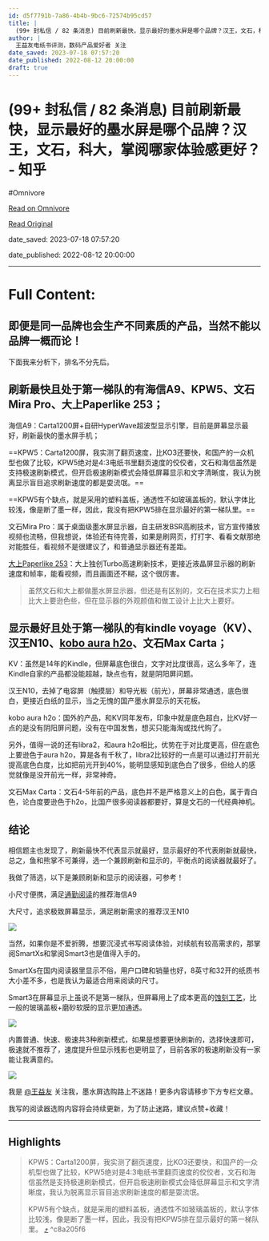 ```yaml
---
id: d5f7791b-7a86-4b4b-9bc6-72574b95cd57
title: |
  (99+ 封私信 / 82 条消息) 目前刷新最快，显示最好的墨水屏是哪个品牌？汉王，文石，科大，掌阅哪家体验感更好？ - 知乎
author: |
  王益友​电纸书评测，数码产品爱好者​ 关注
date_saved: 2023-07-18 07:57:20
date_published: 2022-08-12 20:00:00
draft: true
---
```


# (99+ 封私信 / 82 条消息) 目前刷新最快，显示最好的墨水屏是哪个品牌？汉王，文石，科大，掌阅哪家体验感更好？ - 知乎
#Omnivore

[Read on Omnivore](https://omnivore.app/me/99-82-18968dcaef1)

[Read Original](https://www.zhihu.com/question/547836633/answer/2624711600)

date_saved: 2023-07-18 07:57:20

date_published: 2022-08-12 20:00:00

--- 

# Full Content: 

## 即便是同一品牌也会生产不同素质的产品，当然不能以品牌一概而论！

下面我来分析下，排名不分先后。

## 刷新最快且处于第一梯队的有海信A9、KPW5、文石Mira Pro、大上Paperlike 253；

海信A9：Carta1200屏+自研HyperWave超波型显示引擎，目前是屏幕显示最好，刷新最快的墨水屏手机；

==KPW5：Carta1200屏，我实测了翻页速度，比KO3还要快，和国产的一众机型也做了比较，KPW5绝对是4:3电纸书里翻页速度的佼佼者，文石和海信虽然是支持极速刷新模式，但开启极速刷新模式会降低屏幕显示和文字清晰度，我认为脱离显示盲目追求刷新速度的都是耍流氓。==

==KPW5有个缺点，就是采用的塑料盖板，通透性不如玻璃盖板的，默认字体比较浅，像是断了墨一样，因此，我没有把KPW5排在显示最好的第一梯队里。==

文石Mira Pro：属于桌面级墨水屏显示器，自主研发BSR高刷技术，官方宣传播放视频也流畅，但我想说，体验还有待完善，如果是刷网页，打打字、看看文献那绝对能胜任，看视频不是很建议了，和普通显示器还有差距。

[大上Paperlike 253](https://www.zhihu.com/search?q=%E5%A4%A7%E4%B8%8APaperlike%20253&search%5Fsource=Entity&hybrid%5Fsearch%5Fsource=Entity&hybrid%5Fsearch%5Fextra=%7B%22sourceType%22%3A%22answer%22%2C%22sourceId%22%3A2624711600%7D)：大上独创Turbo高速刷新技术，更接近液晶屏显示器的刷新速度和帧率，能看视频，而且画面还不糊，这个很厉害。

> 虽然文石和大上都做墨水屏显示器，但还是有区别的，文石在技术实力上相比大上要逊色些，但在显示器的外观颜值和做工设计上比大上要好。

## 显示最好且处于第一梯队的有kindle voyage（KV）、汉王N10、[kobo aura h2o](https://www.zhihu.com/search?q=kobo%20aura%20h2o&search%5Fsource=Entity&hybrid%5Fsearch%5Fsource=Entity&hybrid%5Fsearch%5Fextra=%7B%22sourceType%22%3A%22answer%22%2C%22sourceId%22%3A2624711600%7D)、文石Max Carta；

KV：虽然是14年的Kindle，但屏幕底色很白，文字对比度很高，这么多年了，连Kindle自家的产品都没能超越，缺点也有，就是阴阳屏问题。

汉王N10，去掉了电容屏（触摸层）和导光板（前光），屏幕非常通透，底色很白，更接近白纸的显示，当之无愧的国产墨水屏显示的天花板。

kobo aura h2o：国外的产品，和KV同年发布，印象中就是底色超白，比KV好一点的是没有阴阳屏问题，没有在中国发售，想买只能海淘或找代购了。

另外，值得一说的还有libra2，和aura h2o相比，优势在于对比度更高，但在底色上要逊色于aura h2o，算是各有千秋了，libra2比较好的一点是可以通过打开前光提高底色白度，比如把前光开到40%，能明显感知到底色白了很多，但给人的感觉就像是没开前光一样，非常神奇。

文石Max Carta：文石4-5年前的产品，底色并不是严格意义上的白色，属于青白色，论白度要逊色于h2o，比国产很多阅读器都要好，算是文石的一代经典神机。

## 结论

相信题主也发现了，刷新最快不代表显示就最好，显示最好的不代表刷新就最快，总之，鱼和熊掌不可兼得，选一个兼顾刷新和显示的，平衡点的阅读器就最好了。

我做了筛选，以下是兼顾刷新和显示的阅读器，可参考！

小尺寸便携，满足[通勤阅读](https://www.zhihu.com/search?q=%E9%80%9A%E5%8B%A4%E9%98%85%E8%AF%BB&search%5Fsource=Entity&hybrid%5Fsearch%5Fsource=Entity&hybrid%5Fsearch%5Fextra=%7B%22sourceType%22%3A%22answer%22%2C%22sourceId%22%3A2624711600%7D)的推荐海信A9

大尺寸，追求极致屏幕显示，满足刷新需求的推荐汉王N10

[![](https://proxy-prod.omnivore-image-cache.app/0x0,sn_saFyxzCtZWz8QqDm_uVKVMvKcWWQWmPPodR-rT7lg/https://picx.zhimg.com/v2-0cc54ee770a9fdfed49bda38d30eba10_720w.jpg?source=b555e01d)](https://uland.taobao.com/ccoupon/edetail?e=Y5GVtC%2Fp4ualhHvvyUNXZQst4RUgB%2BQM1dI5raycii4uynEbLfMGNlJ7hSAxyB4b2ZgGXSf59nmpcNcTcC1f7wMmhjRP1pZ6A1A4SWtqjYD3JgDLgC1LyyiQJBh5%2BZ2fy5FOJP2gSFVP%2FWZO3A8fFD8HDpJjEeny8%2Bc4SyYJsTJrC8Oh6piEfSaoVp%2BgjYWaiRYD%2BmzcK1AN%2BoQUE6FNzCgg5lmS4AKA8BmGO9DwzyG9AQKZfcOupAMHwCAs3LkEqx%2Bk6U4rplyfPnSF3%2BzAFErUK1%2FwXgcFLTlT3yDZRnqC6ES0vwEmeXIPauJouaA3u0Bpcsv0%2Fui9K7K8OOlwefylhG7zs0r9OvFUE4y9N6gVSoJqvN8Ii%2BHfac7b8FGZtxl6Um37OPKCorajEYJKfZ6w6Nn4sZPJZvXDgENfo7%2F%2BXAW%2FBP4NuTuaYxYkMjn1ZQUWDPdEFUc%3D&traceId=213e24ed16895535001082703e0926&union%5Flens=lensId:TAPI@1689553500@212cb6d7%5F0d8d%5F189613c7972%5Fc0a2@01&cont%5Fid=1%5F2624711600)

当然，如果你是不爱折腾，想要沉浸式书写阅读体验，对续航有较高需求的，那掌阅SmartXs和掌阅Smart3也是值得入手的。

SmartXs在国内阅读器里显示不俗，用户口碑和销量也好，8英寸和32开的纸质书大小差不多，也是我认为最适合用来阅读的尺寸。

Smart3在屏幕显示上虽说不是第一梯队，但屏幕用上了成本更高的[蚀刻工艺](https://www.zhihu.com/search?q=%E8%9A%80%E5%88%BB%E5%B7%A5%E8%89%BA&search%5Fsource=Entity&hybrid%5Fsearch%5Fsource=Entity&hybrid%5Fsearch%5Fextra=%7B%22sourceType%22%3A%22answer%22%2C%22sourceId%22%3A2624711600%7D)，比一般的玻璃盖板+磨砂软膜的显示更加通透。

![](https://proxy-prod.omnivore-image-cache.app/2340x1080,sTtYarxgyujcBe7zEIe6qZnJqm9c1ndahGdNXQzZzi78/https://picx.zhimg.com/50/v2-ad37e171cd7fa086c446a69e3ba261cc_720w.jpg?source=1940ef5c)

内置普通、快速、极速共3种刷新模式，如果是想要更快刷新的，选择快速即可，极速就不推荐了，速度提升但显示残影也更明显了，目前各家的极速刷新没有一家能让我满意的。

![](https://proxy-prod.omnivore-image-cache.app/3000x3690,ssUZWkWD3g0D-srdk_BBVKGx3SVmGpNoW5hcFodQ2RHQ/https://picx.zhimg.com/50/v2-396b3cd6c7857c7115ea04e03fbc2028_720w.jpg?source=1940ef5c)

我是 [@王益友](https://www.zhihu.com/people/9180360385770e501844981f4fea0aed) 关注我，墨水屏选购路上不迷路！更多内容请移步下方专栏文章。

我写的阅读器选购内容将会持续更新，为了防止迷路，建议点赞+收藏！

---

## Highlights

> KPW5：Carta1200屏，我实测了翻页速度，比KO3还要快，和国产的一众机型也做了比较，KPW5绝对是4:3电纸书里翻页速度的佼佼者，文石和海信虽然是支持极速刷新模式，但开启极速刷新模式会降低屏幕显示和文字清晰度，我认为脱离显示盲目追求刷新速度的都是耍流氓。
> 
> KPW5有个缺点，就是采用的塑料盖板，通透性不如玻璃盖板的，默认字体比较浅，像是断了墨一样，因此，我没有把KPW5排在显示最好的第一梯队里。 [⤴️](https://omnivore.app/me/99-82-18968dcaef1#c8a205f6-cbf6-4210-beb9-8d9a938f51ac)  ^c8a205f6

